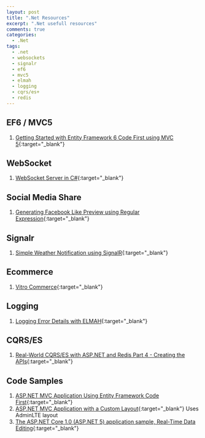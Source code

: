 ```yaml
---
layout: post
title: ".Net Resources"
excerpt: ".Net usefull resources"
comments: true
categories:
  - .Net
tags: 
  - .net
  - websockets
  - signalr
  - ef6
  - mvc5
  - elmah
  - logging
  - cqrs/es+
  - redis
---
```


## EF6 / MVC5
1. [Getting Started with Entity Framework 6 Code First using MVC 5](http://www.asp.net/mvc/overview/getting-started/getting-started-with-ef-using-mvc/creating-an-entity-framework-data-model-for-an-asp-net-mvc-application){:target="_blank"}

## WebSocket
1. [WebSocket Server in C#](http://www.codeproject.com/Articles/1063910/WebSocket-Server-in-Csharp){:target="_blank"}

## Social Media Share
1. [Generating Facebook Like Preview using Regular Expression](http://www.codeproject.com/Articles/1120681/Generating-Facebook-Like-Preview-using-Regular-Exp){:target="_blank"}

## Signalr
1. [Simple Weather Notification using SignalR](http://www.codeproject.com/Articles/1115408/Simple-Weather-Notification-using-SignalR){:target="_blank"}

## Ecommerce
1. [Vitro Commerce](https://github.com/VirtoCommerce/vc-platform){:target="_blank"} 

## Logging
1. [Logging Error Details with ELMAH](http://www.asp.net/web-forms/overview/older-versions-getting-started/deploying-web-site-projects/logging-error-details-with-elmah-cs){:target="_blank"}

## CQRS/ES
1. [Real-World CQRS/ES with ASP.NET and Redis Part 4 - Creating the APIs](https://www.exceptionnotfound.net/real-world-cqrs-es-with-asp-net-and-redis-part-4-creating-the-apis/){:target="_blank"}

## Code Samples
1. [ASP.NET MVC Application Using Entity Framework Code First](https://code.msdn.microsoft.com/ASPNET-MVC-Application-b01a9fe8?SRC=VSIDE){:target="_blank"}
2. [ASP.NET MVC Application with a Custom Layout](https://code.msdn.microsoft.com/ASPNET-MVC-Application-b4b0dc3f){:target="_blank"} Uses AdminLTE layout
3. [The ASP.NET Core 1.0 (ASP.NET 5) application sample, Real-Time Data Editing](https://code.msdn.microsoft.com/The-ASPNET-vNext-Real-Time-b1d27fe4){:target="_blank"}


